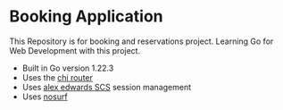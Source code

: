 # Booking Application

This Repository is for booking and reservations project.
Learning Go for Web Development with this project.

- Built in Go version 1.22.3
- Uses the [chi router](https://github.com/go-chi/chi/v5)
- Uses [alex edwards SCS](https://github.com/alexedwards/scs/v2) session management
- Uses [nosurf](https://github.com/justinas/nosurf)